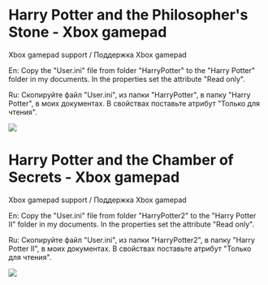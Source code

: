 # Harry Potter and the Philosopher's Stone - Xbox gamepad
Xbox gamepad support / Поддержка Xbox gamepad


En: Copy the "User.ini" file from folder "HarryPotter" to the "Harry Potter" folder in my documents. In the properties set the attribute "Read only".


Ru: Скопируйте файл "User.ini", из папки "HarryPotter", в папку "Harry Potter", в моих документах. В свойствах поставьте атрибут "Только для чтения".


![](https://user-images.githubusercontent.com/9499881/103378903-58af5900-4afd-11eb-9c8e-145f85a56aed.png)

# Harry Potter and the Chamber of Secrets - Xbox gamepad
Xbox gamepad support / Поддержка Xbox gamepad


En: Copy the "User.ini" file from folder "HarryPotter2" to the "Harry Potter II" folder in my documents. In the properties set the attribute "Read only".


Ru: Скопируйте файл "User.ini", из папки "HarryPotter2", в папку "Harry Potter II", в моих документах. В свойствах поставьте атрибут "Только для чтения".


![](https://user-images.githubusercontent.com/9499881/65314530-8fcb5680-dba7-11e9-96db-5192f0a27b59.png)
